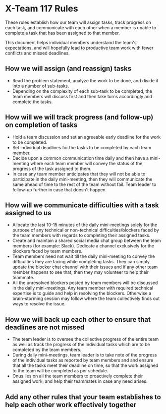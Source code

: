 # X-Team 117 Rules

These rules establish how our team will assign tasks,
track progress on each task, and communicate with each other 
when a member is unable to complete a task that has been assigned to that member.

This document helps individual members understand the team's expectations,
and will hopefully lead to productive team work with fewer conflicts
and missed deadlines.

## How we will assign (and reassign) tasks
- Read the problem statement, analyze the work to be done, and divide it into a number of sub-tasks.
- Depending on the complexity of each sub-task to be completed, the team members will discuss first and then take turns accordingly and complete the tasks.

## How will we will track progress (and follow-up) on completion of tasks
- Hold a team discussion and set an agreeable early deadline for the work to be completed.
- Set individual deadlines for the tasks to be completed by each team member.
- Decide upon a common communication time daily and then have a mini-meeting where each team member will convey the status of the progress   of the task assigned to them.
- In case any team member anticipates that they will not be able to participate in the daily mini-meeting, then they will communicate     the same ahead of time to the rest of the team without fail. Team leader to follow-up further in case that doesn't happen.

## How will we communicate difficulties with a task assigned to us
- Allocate the last 10-15 minutes of the daily mini-meetings solely for the purpose of any technical or non-technical                     difficulties/blockers faced by the team members with regards to completing their assigned tasks.
- Create and maintain a shared social media chat group between the team members (for example: Slack). Dedicate a channel exclusively for   the blockers faced by team members.
- Team members need not wait till the daily mini-meeting to convey the difficulties they are facing while completing tasks. They can       simply update the blocker chat channel with their issues and if any other team member happens to see that, then they may volunteer to   help their teammate.
- All the unresolved blockers posted by team members will be discussed in the daily mini-meetings. Any team member with required           technical expertise is to guide and help in resolving the blockers. Otherwise a brain-storming session may follow where the team         collectively finds out ways to resolve the issue.

## How we will back up each other to ensure that deadlines are not missed
- The team leader is to oversee the collective progress of the entire team as well as track the progress of the individual tasks which     are to be completed by the team members.
- During daily mini-meetings, team leader is to take note of the progress of the individual tasks as reported by team members and         and ensure that all the tasks meet their deadline on time, so that the work assigned to the team will be completed as per               schedule.
- Onus lies on all  the team members to proactively complete their assigned work, and help their teammates in case any need arises.

## Add any other rules that your team establishes to help each other work effectively together



